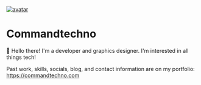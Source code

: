 [![avatar](assets/avatar.gif)](https://commandtechno.com)

# Commandtechno

👋 Hello there! I'm a developer and graphics designer. I'm interested in all things tech!

Past work, skills, socials, blog, and contact information are on my portfolio: https://commandtechno.com

<!--
**Commandtechno/Commandtechno** is a ✨ _special_ ✨ repository because its `README.md` (this file) appears on your GitHub profile.

Here are some ideas to get you started:

- 🔭 I’m currently working on ...
- 🌱 I’m currently learning ...
- 👯 I’m looking to collaborate on ...
- 🤔 I’m looking for help with ...
- 💬 Ask me about ...
- 📫 How to reach me: ...
- 😄 Pronouns: ...
- ⚡ Fun fact: ...
-->
